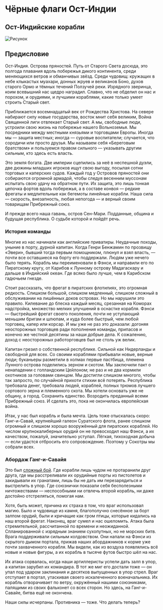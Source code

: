 # Чёрные флаги Ост-Индии

## Ост-Индийские корабли

![Рисунок](/images/East_Indiamen_in_a_Gale.jpg)

## Предисловие

Ост-Индия. Острова пряностей. Путь от Старого Света досюда, это полгода плавания вдоль побережья дикого континента, среди меняющихся ветров и обманчивых звёзд. Среди чудовищ: кружащих в небе клыкастых муахари, донных жруев и великанов Боно, духов старого Ормо и тёмных течений Ползучей реки. Изрядного зверинца, коим всевышний нас щедро наградил. Славно, что не обделил он нас и порохом, и орудиями, и лучшими кораблями, какие только умеет строить Старый свет.  

Приближается восемнадцатый век от Рождества Христова. На севере набирают силу новые государства, восток мнит себя великим, Война Священной лиги отвлекает Старый свет. А мы, свободные  люди, устроили свою жизнь на побережье нашего Вольноземья. Мы посредники между местными князьями и торговцами Европы. Иногда мы — защита местных; иногда — суровые воспитатели; случается, что сородичи или просто друзья. Мы называем себя «Береговым братством» и пользуемся правом сильного — указывать другим сильным, кто здесь есть власть.  

Это земля богата. Две империи сцепились за неё в неспешной дуэли, две дюжины младших игроков ищут свою выгоду, посылая сотни торговых и каперских судов. Каждый год у Островов пряностей они собираются огромной армадой, чтобы следуя весенним муссонам испытать свою удачу на обратном пути. Их защита, это лишь тонкая цепочка фортов вдоль побережья, а в составе конвоя — редкие фрегаты и медлительные как бегемоты линейные корабли. Наша сила — скорость, внезапность, любая непогода — и верный своим товарищам Прибрежный союз.  

И прежде всего наша гавань, остров Сен-Мари. Подданные, община и будущая республика. О судьбе которой и пойдёт речь.  

### История команды

Многие из нас начинали как английские приватиры. Неудачные походы, уныние в порту, дурной капитан. Когда Генри Бенжамин по прозвищу «Эвери», бывший тогда первым помощником, плюнул и взял власть, — почти все оставшиеся на борту его поддержали. Людям уже нечего было терять. Корабль мы переименовали в Фэнси, и направили его по Пиратскому кругу, от Карибов к Лунному острову Мадагаскару и дальше в Индийский океан. Где всяко было лучше, чем в Карибском гадючьем гнезде.  

Стоит рассказать, что фрегат в пиратских флотилиях, это огромная редкость. Слишком большой, слишком медленный, слишком сложный в обслуживании на лишённых доков островах. Но мы нарушили это правило. Килевание до блеска каждый месяц, срезанная на Коморах надстройка, множество мелких улучшений в оснастке корабля. Фэнси — быстрейший фрегат своего поколения, почти не уступающий меньшим бригам и шлюпам, и куда более быстрый, чем любой торговец, капер или корсар. И мы уже не раз это доказали: догоняя неосторожных торговцев ради пополнения команды, припасов и конечно же честной десятины за наши добрые дела. К сожалению, доход с неосторожных работорговцев был не столь уж велик.  

Капитан грезил о собственной республике. Сильной как Нидерланды и свободной для всех. Со своими кораблями прибывали новые, верные люди; буканьеры разметили в холмах первые пастбища, племена Лунного острова поделились зерном и скотом. Мы заключили пакт о ненападении с голландским Цейлоном; не раз и не два кормили охотников за головами свинцом. Мы достигли слишком многого, чтобы так запросто, по случайной прихоти стихии всё потерять. Республика требовала денег, требовала людей, кораблей, полных трюмов лучшего сортового зерна и племенного скота. Мы хотели основать уже не общину, а город. Сохранить единство. Возродить преданный всеми Прибрежный союз. И сделать это, пока не окончилась европейская война.  

Итак, у нас был корабль и была мечта. Цель тоже отыскалась скоро: Ганг-и-Савай, крупнейший галеон Суратского флота, ранее слишком огромный и слишком хорошо вооружённый для пиратских кораблей. Но числом крупнокалиберных орудий он не превосходил наш Фэнси, а их качеством, пожалуй, значительно уступал. Лёгкая, тихоходная добыча — если удастся отбросить его сопровождение. Поэтому у Сокотры мы собрали всех.  

### Абордаж Ганг-и-Савайя

Это был [сложный бой](/black-flags/docs/world-getting-started-intro-logs.md). Где корабли лишь чудом не протаранили друг друга, где мы расстреливали их орудийные порты из пистолетов и закидывали их гранатами, лишь бы не дать им перезарядиться и выстрелить в упор. Где союзнички показали себя бесполезными ничтожествами — неспособными ни отвлечь второй корабль, ни даже достойно отстреляться, помогая нам.  

Хотя, быть может, причина их страха в том, что враг использовал магию. Было и чудовище из камня, благополучно снесённое за борт залпом орудий, были и кричащие как гром птицы, которые кидались на наш второй фрегат. Наконец, враг сумел и нас ошеломить. Атака была стремительной, рассчитанной по времени и неожиданной. Спланированной с изрядным знанием сухопутных, но не морских битв. Врага поддерживали сильным колдовством. Они напали на Фэнси из скрытого дымом портала, прижав наших абордажников к корме уже почти захваченного корабля. Мы видели, как из воздуха появлялись всё новые и новые фигуры, а их корабль в тысяче футов быстро шёл на нас.  

Их атака сорвалась, когда наши артиллеристы успели дать залп в упор, а капитан зарубил их командира. В тот же миг его достали тоже — он упал под ударом заклинания и десятков выпущенных в упор стрел. Враг отступает в портал, утаскивая своего искалеченного военачальника. Их корабль отворачивает по ветру, окружённый нашими союзниками, палящими из своих фальконет со всех сторон. Но здесь, на Ганг-и-Савайе, битва ещё не окончена.  

Наши силы исчерпаны. Противника — тоже. Что делать теперь?  
